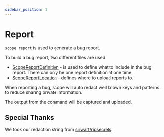 ```yaml
---
sidebar_position: 2
---
```


# Report

`scope report` is used to generate a bug report.

To build a bug report, two different files are used:

- [ScopeReportDefinition](../models/ScopeReportDefinition.mdx) - is used to define what to include in the bug report. There can only be one report definition at one time.
- [ScopeReportLocation](../models/ScopeReportLocation.mdx) - defines where to upload reports to.

When reporting a bug, scope will auto redact well known keys and patterns to reduce sharing private information.

The output from the command will be captured and uploaded.

## Special Thanks

We took our redaction string from [sirwart/ripsecrets](https://github.com/sirwart/ripsecrets).